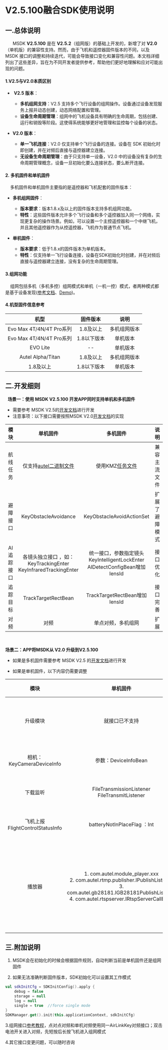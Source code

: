 # V2.5.100融合SDK使用说明

## 一.总体说明

      MSDK **V2.5.100** 是在  **V2.5.2**（组网版）的基础上开发的，新增了对 **V2.0**（单机版）的兼容性支持。然而，由于飞机和遥控器固件版本的不同，以及 MSDK 接口的调整和持续迭代，可能会导致接口变化和兼容性问题。本文档详细列出了这些差异，旨在为不同开发者提供参考，帮助他们更好地理解和应对可能出现的问题。

#### 1.V2.5与V2.0本质区别

-  **V2.5 版本**：
  
  - **多机组网支持**：V2.5 支持多个飞行设备的组网操作。设备通过设备发现服务上报并动态创建，动态网络配置和管理。
  - **设备生命周期管理**：组网中的飞机设备具有明确的生命周期，包括创建、运行和销毁等阶段。这使得系统能够更好地管理和监控每个设备的状态。

- **V2.0 版本**：
  
  - **单一飞机连接**：V2.0 仅支持单个飞行设备的连接。设备在 SDK 初始化时即创建，并在对频后直接与遥控器建立连接。
  - **无设备生命周期管理**：由于只支持单一设备，V2.0 中的设备没有复杂的生命周期管理概念，设备一旦初始化要么连接状态，要么断开连接。

#### 2. 多机固件和单机固件

    多机固件和单机固件主要指的是遥控器和飞机配套的固件版本：

- **多机组网固件**：
  
  - **版本要求**：版本1.8.x及以上的固件版本支持多机组网功能。
  - **特性**：这些固件版本允许多个飞行设备和多个遥控器加入同一个网络，实现更复杂的操作场景。例如，可以设置一个主控遥控器和一个中继飞机，并且其他遥控器作为从控遥控器，飞机作为普通节点飞机。

- **单机固件**：
  
  - **版本要求**：低于1.8.x的固件版本为单机版本。
  - **特性**：仅支持单一飞行设备连接，设备在SDK初始化时创建，并在对频后直接与遥控器建立连接，没有复杂的生命周期管理。

#### 3.组网功能

    组网包括多机（多机多控）组网模式和单机（一机一控）模式，者两种模式都是基于设备发现([参考文档](https://developer.autelrobotics.cn/doc/v2.5/mobile_sdk/en/50/8)、[Demo]())。

#### 4.机型固件信息参考

| 机型                     | 固件版本    | 说明     |
|:----------------------:|:-------:|:------:|
| Evo Max 4T/4N/4T Pro系列 | 1.8及以上  | 多机组网版本 |
| Evo Max 4T/4N/4T Pro系列 | 1.8以下版本 | 单机版本   |
| EVO Lite               | --      | 单机版本   |
| Autel Alpha/Titan      | 1.8及以上  | 多机组网版本 |
| 1.8及以上                 | 1.8以下版本 | 单机版本   |

## 二.开发细则

  **场景一：使用 MSDK V2.5.100 开发APP同时支持单机和多机固件**

- 需要参考 MSDK V2.5的[开发文档](https://developer.autelrobotics.cn/doc/v2.5/mobile_sdk/en/00/1)进行开发
- 注意事项：以下接口需要按照MSDK V2.0[开发文档](https://developer.autelrobotics.cn/doc/v2/android_api_reference/en/10/1)的实现

| 模块     | 单机固件                                                                          | 多机固件                                                                        | 说明      |
|:------:|:-----------------------------------------------------------------------------:|:---------------------------------------------------------------------------:|:-------:|
| 航线任务   | 仅支持[autel二进制文件](https://developer.autelrobotics.cn/doc/v2/mobile_sdk/en/50/5) | 使用KMZ[任务文件](https://developer.autelrobotics.cn/doc/v2.5/mobile_sdk/en/50/5) | 兼容主流文件  |
| 避障接口   | KeyObstacleAvoidance                                                          | KeyObstacleAvoidActionSet                                                   | 扩展了避障模式 |
| AI追踪接口 | 各镜头独立接口 ，如：<br/>KeyTrackingEnter<br/>KeyInfraredTrackingEnter                 | 统一接口，参数指定镜头<br/>KeyIntelligentLockEnter<br/>AIDetectConfigBean增加lensId      | 接口优化    |
| 追踪目标   | TrackTargetRectBean                                                           | TrackTargetRectBean增加lensId                                                 | 接口完善    |
| 对频     | 对频                                                                            | 单点对频，多机组网                                                                   | 扩展      |

    

**场景二：APP将MSDK从 V2.0 升级到V2.5.100**

- 如果是多机固件需要参考 MSDK V2.5 的[开发文档](https://developer.autelrobotics.cn/doc/v2.5/mobile_sdk/en/00/1)进行开发

- 如果是单机固件，以下内容仍需要调整

| 模块                               | 单机固件                                                                                                                                                                             | 多机固件                                                                                                                                                                               | 说明                     |
|:--------------------------------:|:--------------------------------------------------------------------------------------------------------------------------------------------------------------------------------:|:----------------------------------------------------------------------------------------------------------------------------------------------------------------------------------:|:----------------------:|
| 升级模块                             | 就接口已不支持                                                                                                                                                                          | 使用[新接口](https://developer.autelrobotics.cn/doc/v2.5/mobile_sdk/en/50/12)                                                                                                           | 扩展多机升级                 |
| 相机：KeyCameraDeviceInfo           | 参数：DeviceInfoBean                                                                                                                                                                | 参数：CameraDeviceInfoBean                                                                                                                                                            | 名称变更                   |
| 下载监听                             | FileTransmissionListener<br/>FileTransmitListener                                                                                                                                | FileTransmitListener                                                                                                                                                               | 接口整合                   |
| 飞机上报<br/>FlightControlStatusInfo | batteryNotInPlaceFlag ：Int                                                                                                                                                       | batteryNotInPlaceFlag: BatteryInPlaceEnum                                                                                                                                          | 类型变更                   |
| 播放器                              | 1. com.autel.module_player.xxx<br/>2. com.autel.rtmp.publisher.IPublishListener<br/>3. com.autel.gb28181.IGB28181PublishListener<br/>4. com.autel.rtspserver.IRtspServerCallBack | 1. com.autel.player.xxx<br/>2. com.autel.publisher.IPublishListener<br/>3. com.autel.publisher.gb28181.IGB28181PublishListener<br/>4. com.autel.publisher.rtsp.IRtspServerCallBack | 包名变更<br/>拼写错误<br/>异常完善 |

## 三.附加说明

1. MSDK会在初始化的时候会根据固件规则，自动判断当前是单机固件还是组网固件

2. 如果无法准确判断固件版本，SDK初始化可以设置其工作模式

```Kotlin
val sdkInitCfg = SDKInitConfig().apply { 
    debug = false    
    storage = null   
    log = null       
    single = true  //force single mode
}
SDKManager.get().init(this.applicationContext, sdkInitCfg)
```

 3.组网接口[参考教程](https://developer.autelrobotics.cn/doc/v2.5/mobile_sdk/en/50/8)，点对点对频和单机对频使用同一AirLinkKey对频接口；双击电池开关进入对频，先短按后长按飞机进入组网模式

 4.其它接口变更问题，可以随时咨询
